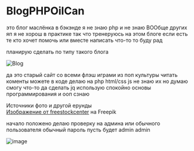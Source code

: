 # BlogPHPOilCan
это блог маслёнка в бэкэнде 
я не знаю php и не знаю ВООбще других яп 
я не хорош в практике так что тренеруюсь на этом блоге 
если есть те кто хочет помочь или вместе написать что-то то буду рад 

планирую сделать по типу такого блога 


![Blog](https://github.com/maniHf/BlogPHPOilCan/assets/112350245/548cb5fc-ee14-4a63-b2f2-eb462ac1daa8)

да это старый сайт со всеми флэш играми из поп культуры 
читать коменты можете в коде 
делаю на php html/css js
не знаю их но думаю смогу что-то да сделать 
jq использую спокойно 
основы программирования и ооп сзнаю 







Источники фото и другой ерунды <br>
<a href="https://ru.freepik.com/free-photo/dirty-wall-with-graffiti_1017350.htm#query=%D1%81%D1%82%D0%B5%D0%BD%D0%B0%20%D0%B3%D1%80%D0%B0%D1%84%D1%84%D0%B8%D1%82%D0%B8&position=9&from_view=keyword&track=ais">Изображение от freestockcenter</a> на Freepik





начало положено
делаю проверку на админа или обычного пользователя 
обычный пароль пусть будет admin admin 

![image](https://github.com/maniHf/BlogPHPOilCan/assets/112350245/1469330e-440e-459e-83b6-c1e2cd1bb9fa)
